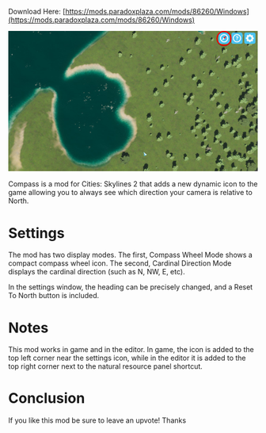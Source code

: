 Download Here: [https://mods.paradoxplaza.com/mods/86260/Windows](https://mods.paradoxplaza.com/mods/86260/Windows)

![Preview](https://raw.githubusercontent.com/Cgameworld/Compass/master/Properties/Gallery1.jpg)

Compass is a mod for Cities: Skylines 2 that adds a new dynamic icon to the game allowing you to always see which direction your camera is relative to North.

# Settings

The mod has two display modes. The first, Compass Wheel Mode shows a compact compass wheel icon. The second, Cardinal Direction Mode displays the cardinal direction (such as N, NW, E, etc).

In the settings window, the heading can be precisely changed, and a Reset To North button is included.

# Notes

This mod works in game and in the editor. In game, the icon is added to the top left corner near the settings icon, while in the editor it is added to the top right corner next to the natural resource panel shortcut.

# Conclusion

If you like this mod be sure to leave an upvote! Thanks